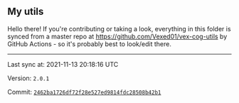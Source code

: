 ## My utils

Hello there! If you're contributing or taking a look, everything in this folder
is synced from a master repo at https://github.com/Vexed01/vex-cog-utils by GitHub Actions -
so it's probably best to look/edit there.

---

Last sync at: 2021-11-13 20:18:16 UTC

Version: `2.0.1`

Commit: [`2462ba1726df72f28e527ed9814fdc28508b42b1`](https://github.com/Vexed01/vex-cog-utils/commit/2462ba1726df72f28e527ed9814fdc28508b42b1)
